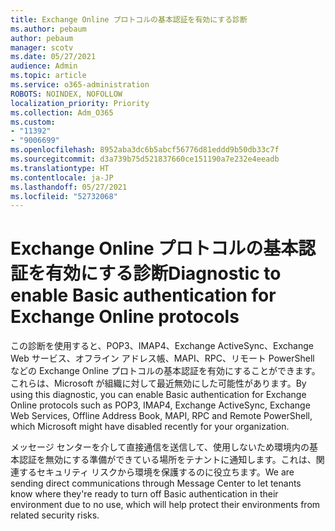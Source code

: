 ```yaml
---
title: Exchange Online プロトコルの基本認証を有効にする診断
ms.author: pebaum
author: pebaum
manager: scotv
ms.date: 05/27/2021
audience: Admin
ms.topic: article
ms.service: o365-administration
ROBOTS: NOINDEX, NOFOLLOW
localization_priority: Priority
ms.collection: Adm_O365
ms.custom:
- "11392"
- "9006699"
ms.openlocfilehash: 8952aba3dc6b5abcf56776d81eddd9b50db33c7f
ms.sourcegitcommit: d3a739b75d521837660ce151190a7e232e4eeadb
ms.translationtype: HT
ms.contentlocale: ja-JP
ms.lasthandoff: 05/27/2021
ms.locfileid: "52732068"
---
```

# <a name="diagnostic-to-enable-basic-authentication-for-exchange-online-protocols"></a><span data-ttu-id="aa047-102">Exchange Online プロトコルの基本認証を有効にする診断</span><span class="sxs-lookup"><span data-stu-id="aa047-102">Diagnostic to enable Basic authentication for Exchange Online protocols</span></span>

<span data-ttu-id="aa047-103">この診断を使用すると、POP3、IMAP4、Exchange ActiveSync、Exchange Web サービス、オフライン アドレス帳、MAPI、RPC、リモート PowerShell などの Exchange Online プロトコルの基本認証を有効にすることができます。これらは、Microsoft が組織に対して最近無効にした可能性があります。</span><span class="sxs-lookup"><span data-stu-id="aa047-103">By using this diagnostic, you can enable Basic authentication for Exchange Online protocols such as POP3, IMAP4, Exchange ActiveSync, Exchange Web Services, Offline Address Book, MAPI, RPC and Remote PowerShell, which Microsoft might have disabled recently for your organization.</span></span> 

<span data-ttu-id="aa047-104">メッセージ センターを介して直接通信を送信して、使用しないため環境内の基本認証を無効にする準備ができている場所をテナントに通知します。これは、関連するセキュリティ リスクから環境を保護するのに役立ちます。</span><span class="sxs-lookup"><span data-stu-id="aa047-104">We are sending direct communications through Message Center to let tenants know where they're ready to turn off Basic authentication in their environment due to no use, which will help protect their environments from related security risks.</span></span>